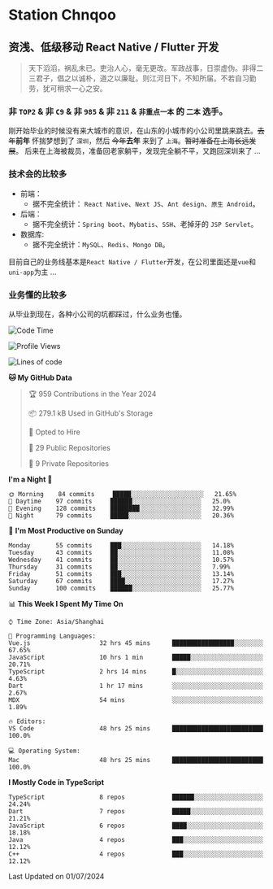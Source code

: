 # Station Chnqoo

## 资浅、低级移动 React Native / Flutter 开发

> 天下滔滔，祸乱未已。吏治人心，毫无更改。军政战事，日崇虚伪。非得二三君子，倡之以诚朴，道之以廉耻。则江河日下，不知所届。不若自习勤劳，犹可稍求一心之安。

### 非 `TOP2` & 非 `C9` & 非 `985` & 非 `211` & `非重点一本` 的 `二本` 选手。

刚开始毕业的时候没有来大城市的意识，在山东的小城市的小公司里跳来跳去。~~去年~~**前年** 怀揣梦想到了 `深圳`，然后 ~~今年~~**去年** 来到了 `上海`。~~暂时准备在上海长远发展~~。
后来在上海被裁员，准备回老家躺平，发现完全躺不平，又跑回深圳来了 ...

### 技术会的比较多

- 前端：
  - 据不完全统计： `React Native`、`Next JS`、`Ant design`、`原生 Android`。
- 后端：
  - 据不完全统计：`Spring boot`、`Mybatis`、`SSH`、老掉牙的 `JSP Servlet`。
- 数据库:
  - 据不完全统计：`MySQL`、`Redis`、`Mongo DB`。

目前自己的业务线基本是`React Native / Flutter`开发，在公司里面还是`vue`和`uni-app`为主 ...

### 业务懂的比较多

从毕业到现在，各种小公司的坑都踩过，什么业务也懂。

<!--START_SECTION:waka-->
![Code Time](http://img.shields.io/badge/Code%20Time-5%2C461%20hrs%2037%20mins-blue)

![Profile Views](http://img.shields.io/badge/Profile%20Views-10-blue)

![Lines of code](https://img.shields.io/badge/From%20Hello%20World%20I%27ve%20Written-265%20Thousand%20lines%20of%20code-blue)

**🐱 My GitHub Data** 

> 🏆 959 Contributions in the Year 2024
 > 
> 📦 279.1 kB Used in GitHub's Storage 
 > 
> 💼 Opted to Hire
 > 
> 📜 29 Public Repositories 
 > 
> 🔑 9 Private Repositories  
 > 
**I'm a Night 🦉** 

```text
🌞 Morning    84 commits     █████░░░░░░░░░░░░░░░░░░░░   21.65% 
🌆 Daytime    97 commits     ██████░░░░░░░░░░░░░░░░░░░   25.0% 
🌃 Evening    128 commits    ████████░░░░░░░░░░░░░░░░░   32.99% 
🌙 Night      79 commits     █████░░░░░░░░░░░░░░░░░░░░   20.36%

```
📅 **I'm Most Productive on Sunday** 

```text
Monday       55 commits     ███░░░░░░░░░░░░░░░░░░░░░░   14.18% 
Tuesday      43 commits     ██░░░░░░░░░░░░░░░░░░░░░░░   11.08% 
Wednesday    41 commits     ██░░░░░░░░░░░░░░░░░░░░░░░   10.57% 
Thursday     31 commits     ██░░░░░░░░░░░░░░░░░░░░░░░   7.99% 
Friday       51 commits     ███░░░░░░░░░░░░░░░░░░░░░░   13.14% 
Saturday     67 commits     ████░░░░░░░░░░░░░░░░░░░░░   17.27% 
Sunday       100 commits    ██████░░░░░░░░░░░░░░░░░░░   25.77%

```


📊 **This Week I Spent My Time On** 

```text
⌚︎ Time Zone: Asia/Shanghai

💬 Programming Languages: 
Vue.js                   32 hrs 45 mins      █████████████████░░░░░░░░   67.65% 
JavaScript               10 hrs 1 min        █████░░░░░░░░░░░░░░░░░░░░   20.71% 
TypeScript               2 hrs 14 mins       █░░░░░░░░░░░░░░░░░░░░░░░░   4.63% 
Dart                     1 hr 17 mins        ░░░░░░░░░░░░░░░░░░░░░░░░░   2.67% 
MDX                      54 mins             ░░░░░░░░░░░░░░░░░░░░░░░░░   1.89%

🔥 Editors: 
VS Code                  48 hrs 25 mins      █████████████████████████   100.0%

💻 Operating System: 
Mac                      48 hrs 25 mins      █████████████████████████   100.0%

```

**I Mostly Code in TypeScript** 

```text
TypeScript               8 repos             ██████░░░░░░░░░░░░░░░░░░░   24.24% 
Dart                     7 repos             █████░░░░░░░░░░░░░░░░░░░░   21.21% 
JavaScript               6 repos             ████░░░░░░░░░░░░░░░░░░░░░   18.18% 
Java                     4 repos             ███░░░░░░░░░░░░░░░░░░░░░░   12.12% 
C++                      4 repos             ███░░░░░░░░░░░░░░░░░░░░░░   12.12%

```



 Last Updated on 01/07/2024
<!--END_SECTION:waka-->

<!---
ChenqiaoStation/ChenqiaoStation is a ✨ special ✨ repository because its `README.md` (this file) appears on your GitHub profile.
You can click the Preview link to take a look at your changes.
--->

